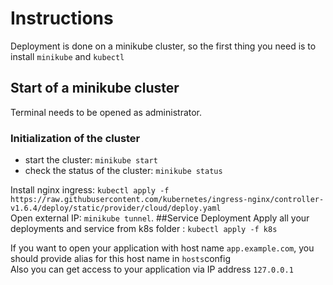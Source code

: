 # Instructions
Deployment is done on a minikube cluster, so the first thing you need is to install `minikube` and `kubectl`
## Start of a minikube cluster
Terminal needs to be opened as administrator.
### Initialization of the cluster
* start the cluster: `minikube start`
* check the status of the cluster: `minikube status`

Install nginx ingress: `kubectl apply -f https://raw.githubusercontent.com/kubernetes/ingress-nginx/controller-v1.6.4/deploy/static/provider/cloud/deploy.yaml` \
Open external IP: `minikube tunnel`.
##Service Deployment
Apply all your deployments and service from k8s folder : `kubectl apply -f k8s`

If you want to open your application with host name `app.example.com`, you should provide alias for this host name in `hosts`config \
Also you can get access to your application via IP address `127.0.0.1`